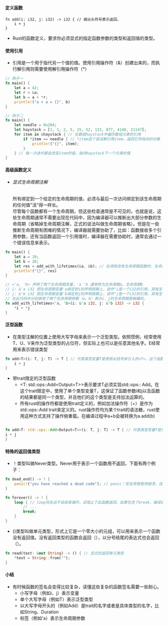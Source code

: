 #### 定义函数

    fn add(i: i32, j: i32) -> i32 { // 细尖头符号表示返回，
        i + j
    }

- Rust的函数定义，要求你必须显式的指定函数参数的类型和返回值的类型。

#### 使用引用

- 引用是一个用于指代另一个值的值。使用引用操作符（&）创建出来的，而执行解引用则需要使用解引用操作符（*）

``` rust
// 例子一
fn main() {
    let a = 42;
    let r = &a;
    let b = a + *r;
    println!("a + a = {}", b)
}

// 例子二
fn main() {
    let needle = 0o204;
    let haystack = [1, 1, 2, 5, 15, 52, 132, 877, 4140, 21147];
    for item in &haystack { // 在数组haystack中遍历数组元素的引用
        if *item == needle { // *item这个语法解引用item，返回它所指向的对象
            println!("{}", item);
        }
    } // 每一次迭代都会改变item的值，指向haystack下一个元素的值
}
```

#### 高级函数定义

- ###### 显式生命周期注解
  所有绑定到一个给定的生命周期的值，必须与最后一次访问绑定到该生命周期的任何值"活"得一样长。  
  尽管每个函数都有一个生命周期，但这些检查通常是不可见的，也就是说，这些生命周期通常不需要出现在代码中，因为编译器可以推断出大部分参数的生命周期（省略掉生命周期注解，正式的说法叫做生命周期省略）。但是在一些推断生命周期有困难的情况下，编译器就需要协助了，比如：函数接收多个引用参数，还有当函数返回一个引用值时，编译器在需要协助时，通常会通过一个错误信息来表示。

``` rust
fn main() {
    let a = 10;
    let b = 20;
    let res = add_with_lifetimes(&a, &b); // 在调用含有生命周期函数时，生命周期注解不是必须的
    println!("{}", res)
}

// <'a, 'b> 声明了两个生命周期变量，'a 'b 通常称为生命周期a，生命周期b
// i: &'a i32 把生命周期变量'a绑定到i的声明周期上，读作"i是一个i32的引用，具有生命周期a"
// j: &'b i32 把生命周期变量'b绑定到j的声明周期上，读作"j是一个i32的引用，具有生命周期b"
// 在此代码中分别使用了两个生命周期参数（a，b）表示i，j的生命周期是解藕的。
fn add_with_lifetimes<'a, 'b>(i: &'a i32, j: &'b i32) -> i32 {
    *i + *j
}

```

#### 泛型函数

- 在类型注解的位置上使用大写字母来表示一个泛型类型。依照惯例，经常使用T、U、V来作为泛型类型的占位符，但实际上也可以是任意其他名字。E经常用来表示错误类型

``` rust
fn add<T>(i: T, j: T) -> T { // 代表类型变量T是使用尖括号来引入的<T>。这个函数接收两个同类型的参数并返回一个相同类型的值
    i + j
}
```

- 带trait限定的泛型函数
    - <T: std::ops::Add<Output=T>>表示要求T必须实现std::ops::
      Add。在这个trait限定中，使用了单个类型变量T，这保证了函数参数i和j以及函数的结果都是同一个类型，并且他们的这个类型是支持加法运算的。
    - 所有rust的操作符都是使用trait定义的，例如加法操作符（+）是作为std::ops::Add
      trait来定义的。rust操作符均为某个trait的语法糖，rust使用这种方式支持了操作俯重载。在编译过程中a+b会被转换为a.add(b)

``` rust

fn add<T: std::ops::Add<Output=T>>(i: T, j: T) -> T { // 代表类型变量T是使用尖括号来引入的<T>。这个函数接收两个同类型的参数并返回一个相同类型的值
i + j
}

```

#### 特殊的返回值类型

- ！类型叫做Never类型。Never用于表示一个函数用不返回，下面有两个例子：

``` rust
fn dead_end() -> ! {
    panic!("you have reached a dead code"); // panic！宏会导致程序崩溃，这意味着此函数保证用不返回。
}

fn forever() -> ! {
    loop { // loop将永远不会结束循环。这阻止了此函数返回。如果包含了break，编译就会出错，因为返回了（），需要修改返回值类型
        // ...
        break;
    }
}
```

- ()类型叫做单元类型，形式上它是一个零大小的元组，可以用来表示一个函数没有返回值。没有返回类型的函数会返回（），以分号结尾的表达式也会返回（）。

``` rust
fn read(text: &mut String) -> () { // 显式的返回单元类型
    *text = String::from("");
}
```

#### 小结

- 有时候函数的签名会变得比较复杂，读懂这些复杂的函数签名需要一些耐心。
    - 小写字母（例如i、j）表示变量
    - 单个大写字母（例如T）表示泛型类型
    - 以大写字母开头的（例如Add）是trait的名字或者是具体类型的名字，比如String、Duration
    - 标签（例如'a）表示生命周期参数